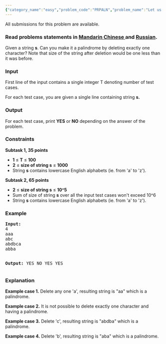 ```yaml
---
{"category_name":"easy","problem_code":"PRPALN","problem_name":"Let us construct palindrome","languages_supported":{"0":"ADA","1":"ASM","2":"BASH","3":"BF","4":"C","5":"C99 strict","6":"CAML","7":"CLOJ","8":"CLPS","9":"CPP 4.3.2","10":"CPP 4.9.2","11":"CPP14","12":"CS2","13":"D","14":"ERL","15":"FORT","16":"FS","17":"GO","18":"HASK","19":"ICK","20":"ICON","21":"JAVA","22":"JS","23":"LISP clisp","24":"LISP sbcl","25":"LUA","26":"NEM","27":"NICE","28":"NODEJS","29":"PAS fpc","30":"PAS gpc","31":"PERL","32":"PERL6","33":"PHP","34":"PIKE","35":"PRLG","36":"PYTH","37":"PYTH 3.4","38":"RUBY","39":"SCALA","40":"SCM guile","41":"SCM qobi","42":"ST","43":"TCL","44":"TEXT","45":"WSPC"},"max_timelimit":5,"source_sizelimit":50000,"problem_author":"admin2","problem_tester":null,"date_added":"5-10-2014","tags":{"0":"ad","1":"admin2","2":"greedy","3":"nov14"},"editorial_url":"http://discuss.codechef.com/problems/PRPALN","time":{"view_start_date":1416216600,"submit_start_date":1416216600,"visible_start_date":1416216600,"end_date":1735669800},"layout":"problem"}
---
```

<span class="solution-visible-txt">All submissions for this problem are available.</span><h3> Read problems statements in <a target="_blank" href="http://www.codechef.com/download/translated/NOV14/mandarin/PRPALN.pdf">Mandarin Chinese </a> and <a target="_blank" href="http://www.codechef.com/download/translated/NOV14/russian/PRPALN.pdf">Russian</a>.</h3>
<p>Given a string <b>s</b>. Can you make it a palindrome by deleting exactly one character? Note that size of the string after deletion would be one less than it was before. </p>
<h3>Input</h3>
<p>First line of the input contains a single integer T denoting number of test cases.</p>
<p>For each test case, you are given a single line containing string <b> s. </b></p>
<h3>Output</h3>
<p>For each test case, print <b>YES</b> or <b>NO</b> depending on the answer of the problem. </p>
<h3>Constraints</h3>
<p>
<b> Subtask 1, 35 points </b></p>
<ul>
<li> <b>1</b> ≤ <b>T</b> ≤ <b>100</b></li>
<li><b>2</b> ≤ <b> size of string s</b> ≤ <b>1000</b></li>
<li> String <b>s</b> contains lowercase English alphabets (ie. from 'a' to 'z').
</li></ul>

<p>
<b> Subtask 2, 65 points </b> </p>
<ul>
<li><b>2</b> ≤ <b> size of string s</b> ≤ <b>10^5</b></li>
<li> Sum of size of string <b>s</b> over all the input test cases won't exceed 10^6</li>
<li> String <b>s</b> contains lowercase English alphabets (ie. from 'a' to 'z').
</li></ul>

<h3>Example</h3>
<pre><b>Input:</b>
4
aaa
abc
abdbca
abba

<b>Output:</b>
YES
NO
YES
YES
</pre><h3>Explanation</h3>
<p><b>Example case 1.</b> Delete any one 'a', resulting string is "aa" which is a palindrome.</p>
<p><b>Example case 2.</b> It is not possible to delete exactly one character and having a palindrome.</p>
<p><b>Example case 3.</b> Delete 'c', resulting string is "abdba" which is a palindrome. </p>
<p><b>Example case 4.</b> Delete 'b', resulting string is "aba" which is a palindrome. </p>
